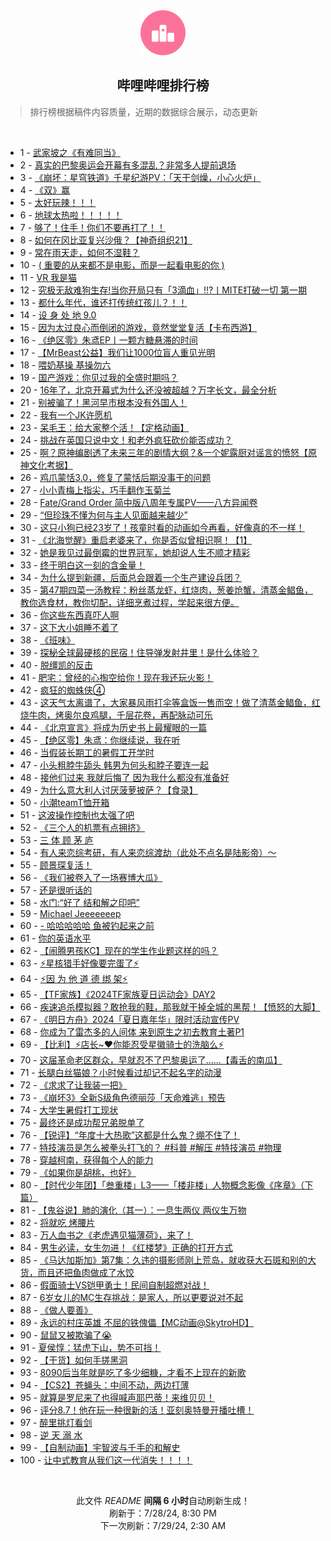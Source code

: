 <div align="center">
    <img src="./assets/icon_rank.png" alt="logo" />
    <h2>哔哩哔哩排行榜</h>
</div>

> 排行榜根据稿件内容质量，近期的数据综合展示，动态更新

<br />

<ul><li><span>1 - <a href=https://www.bilibili.com/BV1AE421w7wr>武家坡之《有难同当》</a></span></li><li><span>2 - <a href=https://www.bilibili.com/BV1kW42197Rz>真实的巴黎奥运会开幕有多混乱？非常多人提前退场</a></span></li><li><span>3 - <a href=https://www.bilibili.com/BV1xi421a7mg>《崩坏：星穹铁道》千星纪游PV：「天干剑燥，小心火炉」</a></span></li><li><span>4 - <a href=https://www.bilibili.com/BV1hT42167gk>《双》赢</a></span></li><li><span>5 - <a href=https://www.bilibili.com/BV1Wn4y1f7Nx>太好玩辣！！！</a></span></li><li><span>6 - <a href=https://www.bilibili.com/BV1cm42137aZ>地球太热啦！！！！！</a></span></li><li><span>7 - <a href=https://www.bilibili.com/BV1Wb421J7Nt>够了！住手！你们不要再打了！！</a></span></li><li><span>8 - <a href=https://www.bilibili.com/BV11Z421T7GC>如何在冈比亚复兴沙俄？【神奇组织21】</a></span></li><li><span>9 - <a href=https://www.bilibili.com/BV1ZT42167nx>常在雨天走，如何不湿鞋？</a></span></li><li><span>10 - <a href=https://www.bilibili.com/BV1Mi421a7Qu>( 重要的从来都不是电影，而是一起看电影的你 )</a></span></li><li><span>11 - <a href=https://www.bilibili.com/BV1Br421M7p9>VR 我是猫</a></span></li><li><span>12 - <a href=https://www.bilibili.com/BV1VU411S7Sy>究极无敌难狗生存!当你开局只有「3滴血」!!?丨MITE打破一切 第一期</a></span></li><li><span>13 - <a href=https://www.bilibili.com/BV1bS42197eR>都什么年代，谁还打传统红孩儿？！！</a></span></li><li><span>14 - <a href=https://www.bilibili.com/BV13z421i7fW>设 身 处 地 9.0</a></span></li><li><span>15 - <a href=https://www.bilibili.com/BV1ME4m1d7PQ>因为太过良心而倒闭的游戏，竟然堂堂复活【卡布西游】</a></span></li><li><span>16 - <a href=https://www.bilibili.com/BV1Zf421q7Ro>《绝区零》朱鸢EP丨一颗方糖悬滞的时间</a></span></li><li><span>17 - <a href=https://www.bilibili.com/BV1Ex4y147Gq>【MrBeast公益】我们让1000位盲人重见光明</a></span></li><li><span>18 - <a href=https://www.bilibili.com/BV1pw4m1k7eG>喂奶基操 基操勿六</a></span></li><li><span>19 - <a href=https://www.bilibili.com/BV1qE421w7wX>国产游戏：你见过我的全盛时期吗？</a></span></li><li><span>20 - <a href=https://www.bilibili.com/BV1DE4m1R7bj>16年了，北京开幕式为什么还没被超越？万字长文，最全分析</a></span></li><li><span>21 - <a href=https://www.bilibili.com/BV1sr421M78i>别被骗了！黑河早市根本没有外国人！</a></span></li><li><span>22 - <a href=https://www.bilibili.com/BV1LT421r7DL>我有一个JK许愿机</a></span></li><li><span>23 - <a href=https://www.bilibili.com/BV1gW42197n7>呆毛王：给大家整个活！【定格动画】</a></span></li><li><span>24 - <a href=https://www.bilibili.com/BV1Ax4y147id>挑战在英国只说中文！和老外疯狂砍价能否成功？</a></span></li><li><span>25 - <a href=https://www.bilibili.com/BV1Rm421g7su>啊？原神编剧透了未来三年的剧情大纲？&一个妮露厨对谣言的愤怒【原神文化考据】</a></span></li><li><span>26 - <a href=https://www.bilibili.com/BV1Bi421679c>鸡爪蒙恬3.0，修复了蒙恬后期没事干的问题</a></span></li><li><span>27 - <a href=https://www.bilibili.com/BV1Nx4y1s727>小小青梅上指尖，巧手翻作玉菊兰</a></span></li><li><span>28 - <a href=https://www.bilibili.com/BV1Gf421B7EG>Fate/Grand Order 简中版八周年专属PV——八方异闻卷</a></span></li><li><span>29 - <a href=https://www.bilibili.com/BV1eT421678p>“但珍珠不懂为何与主人见面越来越少”</a></span></li><li><span>30 - <a href=https://www.bilibili.com/BV1Ef421i7nU>这只小狗已经23岁了！孩童时看的动画如今再看，好像真的不一样！</a></span></li><li><span>31 - <a href=https://www.bilibili.com/BV1Fz421i7bR>《北海觉醒》重启老婆来了，你是否似曾相识啊！【1】</a></span></li><li><span>32 - <a href=https://www.bilibili.com/BV1nU411S7S6>她是我见过最倒霉的世界冠军，她却说人生不顺才精彩</a></span></li><li><span>33 - <a href=https://www.bilibili.com/BV1Lr421K7Wy>终于明白这一刻的含金量！</a></span></li><li><span>34 - <a href=https://www.bilibili.com/BV1C4421Z7qZ>为什么提到新疆，后面总会跟着一个生产建设兵团？</a></span></li><li><span>35 - <a href=https://www.bilibili.com/BV1JE4m1d7Nw>第47期四菜一汤教程：粉丝蒸龙虾，红烧肉，葱姜炝蟹，清蒸金鲳鱼，教你选食材，教你切配，详细烹煮过程，学起来很方便。</a></span></li><li><span>36 - <a href=https://www.bilibili.com/BV14E4m1d78E>你这些东西真吓人啊</a></span></li><li><span>37 - <a href=https://www.bilibili.com/BV1KE4m197NP>这下大小姐睡不着了</a></span></li><li><span>38 - <a href=https://www.bilibili.com/BV1dZ421N7mS>《班味》</a></span></li><li><span>39 - <a href=https://www.bilibili.com/BV1HE4m1R75t>探秘全球最硬核的民宿！住导弹发射井里！是什么体验？</a></span></li><li><span>40 - <a href=https://www.bilibili.com/BV1Hn4y1f79X>脱缰凯的反击</a></span></li><li><span>41 - <a href=https://www.bilibili.com/BV1dw4m1r7it>肥宅：曾经的心掏空给你！现在我还玩火影！</a></span></li><li><span>42 - <a href=https://www.bilibili.com/BV154421S7zJ>疯狂的蜘蛛侠④</a></span></li><li><span>43 - <a href=https://www.bilibili.com/BV11S421X7Nb>这天气太离谱了，大家暴风雨打伞等盒饭一售而空！做了清蒸金鲳鱼，红烧牛肉，烤奥尔良鸡腿，千层花卷，再配脉动可乐</a></span></li><li><span>44 - <a href=https://www.bilibili.com/BV1Ci421h7w7>《北京宣言》将成为历史书上最耀眼的一篇</a></span></li><li><span>45 - <a href=https://www.bilibili.com/BV1Rb421E7uu>【绝区零】朱鸢：你继续说，我在听</a></span></li><li><span>46 - <a href=https://www.bilibili.com/BV1yH4y1c7U4>当假装长期工的暑假工开学时</a></span></li><li><span>47 - <a href=https://www.bilibili.com/BV1br421K73B>小头粗脖牛舔头 韩男为何头和脖子要连一起</a></span></li><li><span>48 - <a href=https://www.bilibili.com/BV1Ez421B7PH>接他们过来 我就后悔了 因为我什么都没有准备好</a></span></li><li><span>49 - <a href=https://www.bilibili.com/BV1b142187cU>为什么意大利人讨厌菠萝披萨？【食录】</a></span></li><li><span>50 - <a href=https://www.bilibili.com/BV1FZ421K74W>小潮teamT恤开箱</a></span></li><li><span>51 - <a href=https://www.bilibili.com/BV1dZ421T7vQ>这波操作控制也太强了吧</a></span></li><li><span>52 - <a href=https://www.bilibili.com/BV1YE4m1R7Cz>《三个人的机票有点拥挤》</a></span></li><li><span>53 - <a href=https://www.bilibili.com/BV1bS421X7z8>三 体 顾 茅 庐</a></span></li><li><span>54 - <a href=https://www.bilibili.com/BV14W42197pV>有人来恋综考研，有人来恋综渡劫（此处不点名是陆影帝）～</a></span></li><li><span>55 - <a href=https://www.bilibili.com/BV15Z421K7h2>顾景琛复活！</a></span></li><li><span>56 - <a href=https://www.bilibili.com/BV124421U7RT>《我们被卷入了一场赛博大瓜》</a></span></li><li><span>57 - <a href=https://www.bilibili.com/BV1mZ421T7rd>还是很听话的</a></span></li><li><span>58 - <a href=https://www.bilibili.com/BV1yS421X7QB>水门:“好了 结和解之印吧”</a></span></li><li><span>59 - <a href=https://www.bilibili.com/BV1Yi421a7r8>Michael Jeeeeeeep</a></span></li><li><span>60 - <a href=https://www.bilibili.com/BV132421Z7ci>- 哈哈哈哈哈 鱼被钓起来之前</a></span></li><li><span>61 - <a href=https://www.bilibili.com/BV1dE4m1X7RG>你的英语水平</a></span></li><li><span>62 - <a href=https://www.bilibili.com/BV1Pf421i7uE>【闹腾男孩KC】现在的学生作业题这样的吗？</a></span></li><li><span>63 - <a href=https://www.bilibili.com/BV1Zw4m1r7xt>⚡星核猎手好像要完蛋了⚡</a></span></li><li><span>64 - <a href=https://www.bilibili.com/BV1cW42197MR>⚡因 为 他 道 德 绑 架⚡</a></span></li><li><span>65 - <a href=https://www.bilibili.com/BV1yr421M7GZ>【TF家族】《2024TF家族夏日运动会》DAY2</a></span></li><li><span>66 - <a href=https://www.bilibili.com/BV1SM4m1y7zw>疾速追杀模拟器？敢抢我的鞋，那我就干掉全城的黑帮！【愤怒的大脚】</a></span></li><li><span>67 - <a href=https://www.bilibili.com/BV1t1421t7Pv>《明日方舟》2024「夏日嘉年华」限时活动宣传PV</a></span></li><li><span>68 - <a href=https://www.bilibili.com/BV1Fm42137eH>你成为了雷杰多的人间体 来到原生之初去教育土著P1</a></span></li><li><span>69 - <a href=https://www.bilibili.com/BV1ey411i7YB>【比利】⚡店长~❤️你能忍受星徽骑士的洗脑么⚡</a></span></li><li><span>70 - <a href=https://www.bilibili.com/BV1Yz421B71Q>这届革命老区群众，早就忍不了巴黎奥运了......【毒舌的南瓜】</a></span></li><li><span>71 - <a href=https://www.bilibili.com/BV1YS411w7JC>长腿白丝猫娘？小时候看过却记不起名字的动漫</a></span></li><li><span>72 - <a href=https://www.bilibili.com/BV1ei421h7A9>《求求了让我装一把》</a></span></li><li><span>73 - <a href=https://www.bilibili.com/BV1Yr421M7T6>《崩坏3》全新S级角色德丽莎「天命难逃」预告</a></span></li><li><span>74 - <a href=https://www.bilibili.com/BV1Bi421h7uW>大学生暑假打工现状</a></span></li><li><span>75 - <a href=https://www.bilibili.com/BV1tx4y1s741>最终还是成功帮兄弟脱单了</a></span></li><li><span>76 - <a href=https://www.bilibili.com/BV1AS42197Fs>【锐评】“年度十大热歌”这都是什么鬼？绷不住了！</a></span></li><li><span>77 - <a href=https://www.bilibili.com/BV1ky411e7Lc>特技演员是怎么被拳头打飞的？ #科普 #解压 #特技演员 #物理</a></span></li><li><span>78 - <a href=https://www.bilibili.com/BV1wy411q7gg>穿越柯南，获得每个人的能力</a></span></li><li><span>79 - <a href=https://www.bilibili.com/BV1wS42197wF>《如果你是胡桃，也好》</a></span></li><li><span>80 - <a href=https://www.bilibili.com/BV1GS42197cB>【时代少年团】「叁重楼」L3——「楼非楼」人物概念影像《序章》（下篇）</a></span></li><li><span>81 - <a href=https://www.bilibili.com/BV1Pf421B77b>【鬼谷说】肺的演化（其一）：一息生两仪 两仪生万物</a></span></li><li><span>82 - <a href=https://www.bilibili.com/BV1Gf421B7oR>将就吃 烤腰片</a></span></li><li><span>83 - <a href=https://www.bilibili.com/BV15M4m117ky>万人血书之《老虎遇见猫薄荷》，来了！</a></span></li><li><span>84 - <a href=https://www.bilibili.com/BV1RM4m127pd>男生必读，女生勿进！《红楼梦》正确的打开方式</a></span></li><li><span>85 - <a href=https://www.bilibili.com/BV13b421J7cK>《马达加斯加》第7集：久违的摄影师刚上荒岛，就收获大石斑和别的大货，而且还把鱼肉做成了水饺</a></span></li><li><span>86 - <a href=https://www.bilibili.com/BV1mf421q7q7>假面骑士VS铠甲勇士！民间自制超燃对战！</a></span></li><li><span>87 - <a href=https://www.bilibili.com/BV1VE4m1d7ff>6岁女儿的MC生存挑战：是家人，所以更要说对不起</a></span></li><li><span>88 - <a href=https://www.bilibili.com/BV16y411i7eQ>《做人要善》</a></span></li><li><span>89 - <a href=https://www.bilibili.com/BV13E421A7aY>永远的村庄英雄 不屈的铁傀儡【MC动画@SkytroHD】</a></span></li><li><span>90 - <a href=https://www.bilibili.com/BV19S421X7uP>鼠鼠又被欺骗了😭</a></span></li><li><span>91 - <a href=https://www.bilibili.com/BV1c4421S7gB>夏侯惇：猛虎下山，势不可挡！</a></span></li><li><span>92 - <a href=https://www.bilibili.com/BV1u1421t76D>【干货】如何手搓黑洞</a></span></li><li><span>93 - <a href=https://www.bilibili.com/BV1tz421B7P4>8090后当年就是吃了多少细糠，才看不上现在的新歌</a></span></li><li><span>94 - <a href=https://www.bilibili.com/BV1M142187ct>【CS2】苍蝇头：中间不动，两边打薄</a></span></li><li><span>95 - <a href=https://www.bilibili.com/BV14w4m1k7D5>就算是罗尼来了也得喊声耶巴蒂！来维贝贝！</a></span></li><li><span>96 - <a href=https://www.bilibili.com/BV1nx4y1s7tk>评分8.7！他在玩一种很新的活！亚刻奥特曼开播吐槽！</a></span></li><li><span>97 - <a href=https://www.bilibili.com/BV17Z8meeEXr>醉里挑灯看剑</a></span></li><li><span>98 - <a href=https://www.bilibili.com/BV1sr421K7Dv>逆 天 溺 水</a></span></li><li><span>99 - <a href=https://www.bilibili.com/BV1oS421X7mq>【自制动画】宇智波与千手的和解史</a></span></li><li><span>100 - <a href=https://www.bilibili.com/BV1q2421Z75B>让中式教育从我们这一代消失！！！！</a></span></li></ul>

<br />

<p align=center>此文件 <i>README</i> <b>间隔 6 小时</b>自动刷新生成！<br>刷新于：7/28/24, 8:30 PM<br>下一次刷新：7/29/24, 2:30 AM</p>